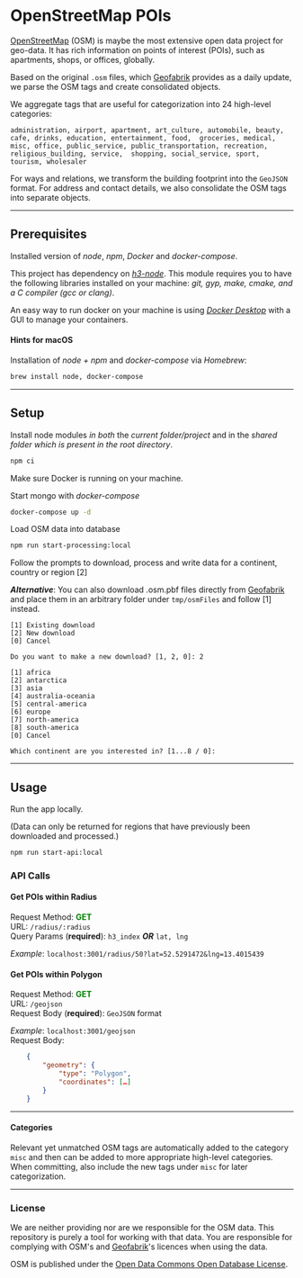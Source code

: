 # OpenStreetMap POIs

[OpenStreetMap](https://www.openstreetmap.org) (OSM) is maybe the most extensive open data project for geo-data. It has 
rich information on points of interest (POIs), such as apartments, shops, or offices, globally.

Based on the original `.osm` files, which [Geofabrik](http://download.geofabrik.de) provides as a daily update, we parse 
the OSM tags and create consolidated objects.

We aggregate tags that are useful for categorization into 24 high-level categories:

`administration, airport, apartment, art_culture, automobile, beauty, cafe, drinks, education, entertainment, food, 
groceries, medical, misc, office, public_service, public_transportation, recreation, religious_building, service, 
shopping, social_service, sport, tourism, wholesaler`

For ways and relations, we transform the building footprint into the `GeoJSON` format. For address and contact details, 
we also consolidate the OSM tags into separate objects.

---

## Prerequisites

Installed version of *node*, *npm*, *Docker* and *docker-compose*.

This project has dependency on [*h3-node*](https://www.npmjs.com/package/h3-node/). This module requires you to have the
following libraries installed on your machine: *git, gyp, make, cmake, and a C compiler (gcc or clang)*.

An easy way to run docker on your machine is using [*Docker Desktop*](https://docs.docker.com/desktop/) with a GUI to 
manage your containers.

#### Hints for macOS

Installation of *node + npm* and *docker-compose* via *Homebrew*:

```zsh
brew install node, docker-compose
```

---

## Setup

Install node modules *in both* the *current folder/project*  and in the *shared folder which is present in the root directory*.

```zsh
npm ci
```

Make sure Docker is running on your machine.

Start mongo with *docker-compose*

```zsh
docker-compose up -d
```

Load OSM data into database

```zsh
npm run start-processing:local
```

Follow the prompts to download, process and write data for a continent, country or region [2]

***Alternative***: You can also download .osm.pbf files directly from [Geofabrik](http://download.geofabrik.de)
and place them in an arbitrary folder under `tmp/osmFiles` and follow [1] instead.

```console
[1] Existing download
[2] New download
[0] Cancel

Do you want to make a new download? [1, 2, 0]: 2

[1] africa
[2] antarctica
[3] asia
[4] australia-oceania
[5] central-america
[6] europe
[7] north-america
[8] south-america
[0] Cancel

Which continent are you interested in? [1...8 / 0]: 

```

---

## Usage

Run the app locally.

(Data can only be returned for regions that have previously been downloaded and processed.)

```zsh
npm run start-api:local
```

### API Calls

#### Get POIs within Radius
Request Method: <span style="color:green">**GET**</span><br/>
URL: `/radius/:radius`<br/>
Query Params (**required**): `h3_index` ***OR*** `lat, lng`

*Example*: `localhost:3001/radius/50?lat=52.5291472&lng=13.4015439`

#### Get POIs within Polygon
Request Method: <span style="color:green">**GET**</span><br/>
URL: `/geojson`<br/>
Request Body (**required**): `GeoJSON` format <br/>

*Example*: `localhost:3001/geojson`<br>
Request Body:

```json 
    {
        "geometry": {
            "type": "Polygon",
            "coordinates": […]
        }
    }
```

---
#### Categories

Relevant yet unmatched OSM tags are automatically added to the category `misc` and then can be added to more appropriate high-level
categories. When committing, also include the new tags under `misc` for later categorization. 

---
### License

We are neither providing nor are we responsible for the OSM data. This repository is purely a tool for working
with that data. You are responsible for complying with OSM's and [Geofabrik](http://www.geofabrik.de)'s licences when using the data.

OSM is published under the [Open Data Commons Open Database License](https://www.openstreetmap.org/copyright).